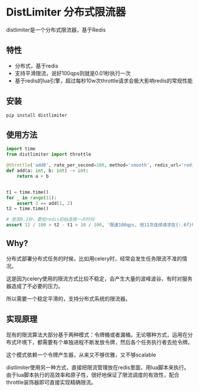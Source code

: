 # DistLimiter 分布式限流器

distlimiter是一个分布式限流器，基于Redis

## 特性

- 分布式，基于redis
- 支持平滑限流，说好100qps则就是0.01秒执行一次
- 基于redis的lua引擎，超过每秒10w次throttle请求会极大影响redis的常规性能

## 安装

```shell
pip install distlimiter
```

## 使用方法

```python
import time
from distlimiter import throttle

@throttle('add0', rate_per_second=100, method='smooth', redis_url='redis://localhost')
def add(a: int, b: int) -> int:
    return a + b


t1 = time.time()
for _ in range(11):
    assert 3 == add(1, 2)
t2 = time.time()

# 放宽0.2秒，要给redis初始连接一点时间
assert 12 / 100 > t2 - t1 > 10 / 100, '限速100qps, 但11次连续请求在{:.6f}秒内完成'.format(t2 - t1)
```

## Why?

分布式部署分布式任务的时候，比如用celery时，经常会发生任务限流不准的情况。

这是因为celery使用的限流方式比较不稳定，会产生大量的波峰波谷，有时对服务器造成了不必要的压力。

所以需要一个稳定平滑的，支持分布式系统的限流器。

## 实现原理

现有的限流算法大部分基于两种模式：令牌桶或者漏桶。无论哪种方式，运用在分布式环境下，都需要有个单独进程不断发放令牌，然后各个任务执行者去抢令牌。

这个模式依赖一个令牌产生器，从来又不够优雅，又不够scalable

distlimiter使用另一种方式，直接把限流管理放在redis里面，用lua脚本来执行。由于lua脚本执行的高效率和原子性，很好地保证了限流调度的有效性，配合throttle装饰器即可直接实现精确限流。